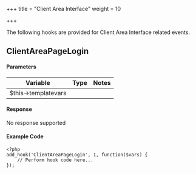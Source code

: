 +++
title = "Client Area Interface"
weight = 10

+++

The following hooks are provided for Client Area Interface related events.

## ClientAreaPageLogin

#### Parameters

| Variable | Type | Notes |
| -------- | ---- | ----- |
|  $this->templatevars | | |

#### Response

No response supported

#### Example Code

```
<?php
add_hook('ClientAreaPageLogin', 1, function($vars) {
    // Perform hook code here...
});
```

